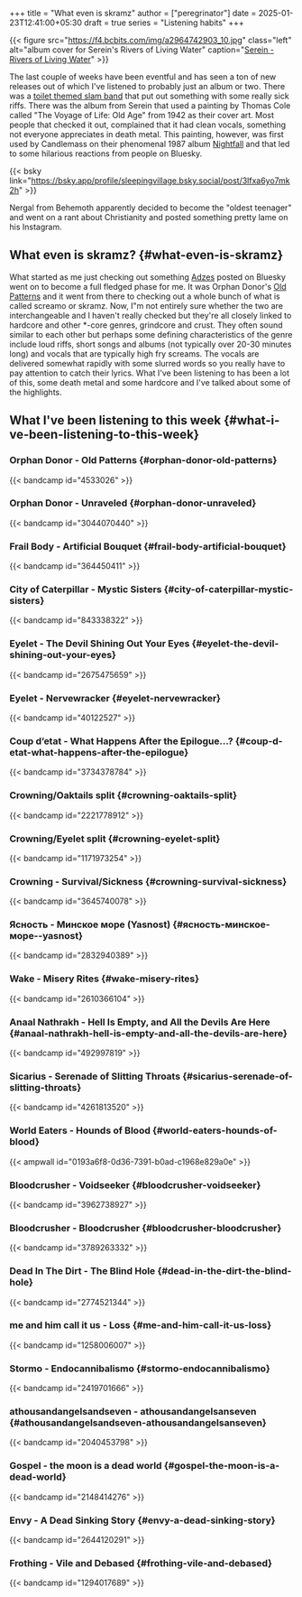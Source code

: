 +++
title = "What even is skramz"
author = ["peregrinator"]
date = 2025-01-23T12:41:00+05:30
draft = true
series = "Listening habits"
+++

{{< figure src="https://f4.bcbits.com/img/a2964742903_10.jpg" class="left" alt="album cover for Serein's Rivers of Living Water" caption="[Serein - Rivers of Living Water](https://sereinthemetalband.bandcamp.com/album/rivers-of-living-water)" >}}

The last couple of weeks have been eventful and has seen a ton of new
releases out of which I've listened to probably just an album or
two. There was a [toilet themed slam band](https://putriddefecation.bandcamp.com/album/tales-from-the-toilet) that put out something with
some really sick riffs. There was the album from Serein that used a
painting by Thomas Cole called "The Voyage of Life: Old Age" from 1942
as their cover art. Most people that checked it out, complained that
it had clean vocals, something not everyone appreciates in death
metal. This painting, however, was first used by Candlemass on their
phenomenal 1987 album [Nightfall](https://peaceville.bandcamp.com/album/nightfall) and that led to some hilarious
reactions from people on Bluesky.

{{< bsky link="https://bsky.app/profile/sleepingvillage.bsky.social/post/3lfxa6yo7mk2h" >}}

Nergal from Behemoth apparently decided to become the "oldest
teenager" and went on a rant about Christianity and posted something
pretty lame on his Instagram.


## What even is skramz? {#what-even-is-skramz}

What started as me just checking out something [Adzes](https://bsky.app/profile/adzes.bsky.social) posted on Bluesky
went on to become a full fledged phase for me. It was Orphan Donor's
[Old Patterns](/blog/2025/01/what-even-is-skramz/#orphan-donor-old-patterns) and it went from there to checking out a whole bunch of
what is called screamo or skramz. Now, I"m not entirely sure whether
the two are interchangeable and I haven't really checked but they're
all closely linked to hardcore and other \*-core genres, grindcore and
crust. They often sound similar to each other but perhaps some
defining characteristics of the genre include loud riffs, short songs
and albums (not typically over 20-30 minutes long) and vocals that are
typically high fry screams. The vocals are delivered somewhat rapidly
with some slurred words so you really have to pay attention to catch
their lyrics. What I've been listening to has been a lot of this, some
death metal and some hardcore and I've talked about some of the
highlights.


## What I've been listening to this week {#what-i-ve-been-listening-to-this-week}


### Orphan Donor - Old Patterns {#orphan-donor-old-patterns}

{{< bandcamp id="4533026" >}}


### Orphan Donor - Unraveled {#orphan-donor-unraveled}

{{< bandcamp id="3044070440" >}}


### Frail Body - Artificial Bouquet {#frail-body-artificial-bouquet}

{{< bandcamp id="364450411" >}}


### City of Caterpillar - Mystic Sisters {#city-of-caterpillar-mystic-sisters}

{{< bandcamp id="843338322" >}}


### Eyelet - The Devil Shining Out Your Eyes {#eyelet-the-devil-shining-out-your-eyes}

{{< bandcamp id="2675475659" >}}


### Eyelet - Nervewracker {#eyelet-nervewracker}

{{< bandcamp id="40122527" >}}


### Coup d’etat - What Happens After the Epilogue…? {#coup-d-etat-what-happens-after-the-epilogue}

{{< bandcamp id="3734378784" >}}


### Crowning/Oaktails split {#crowning-oaktails-split}

{{< bandcamp id="2221778912" >}}


### Crowning/Eyelet split {#crowning-eyelet-split}

{{< bandcamp id="1171973254" >}}


### Crowning - Survival/Sickness {#crowning-survival-sickness}

{{< bandcamp id="3645740078" >}}


### Ясность - Минское море (Yasnost) {#ясность-минское-море--yasnost}

{{< bandcamp id="2832940389" >}}


### Wake - Misery Rites {#wake-misery-rites}

{{< bandcamp id="2610366104" >}}


### Anaal Nathrakh - Hell Is Empty, and All the Devils Are Here {#anaal-nathrakh-hell-is-empty-and-all-the-devils-are-here}

{{< bandcamp id="492997819" >}}


### Sicarius - Serenade of Slitting Throats {#sicarius-serenade-of-slitting-throats}

{{< bandcamp id="4261813520" >}}


### World Eaters - Hounds of Blood {#world-eaters-hounds-of-blood}

{{< ampwall id="0193a6f8-0d36-7391-b0ad-c1968e829a0e" >}}


### Bloodcrusher - Voidseeker {#bloodcrusher-voidseeker}

{{< bandcamp id="3962738927" >}}


### Bloodcrusher - Bloodcrusher {#bloodcrusher-bloodcrusher}

{{< bandcamp id="3789263332" >}}


### Dead In The Dirt - The Blind Hole {#dead-in-the-dirt-the-blind-hole}

{{< bandcamp id="2774521344" >}}


### me and him call it us - Loss {#me-and-him-call-it-us-loss}

{{< bandcamp id="1258006007" >}}


### Stormo - Endocannibalismo {#stormo-endocannibalismo}

{{< bandcamp id="2419701666" >}}


### athousandangelsandseven - athousandangelsanseven {#athousandangelsandseven-athousandangelsanseven}

{{< bandcamp id="2040453798" >}}


### Gospel - the moon is a dead world {#gospel-the-moon-is-a-dead-world}

{{< bandcamp id="2148414276" >}}


### Envy - A Dead Sinking Story {#envy-a-dead-sinking-story}

{{< bandcamp id="2644120291" >}}


### Frothing - Vile and Debased {#frothing-vile-and-debased}

{{< bandcamp id="1294017689" >}}
